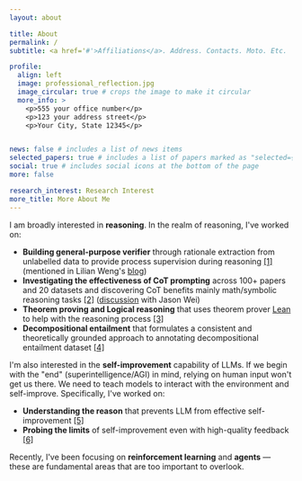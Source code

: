 ```yaml
---
layout: about

title: About
permalink: /
subtitle: <a href='#'>Affiliations</a>. Address. Contacts. Moto. Etc.

profile:
  align: left
  image: professional_reflection.jpg
  image_circular: true # crops the image to make it circular
  more_info: >
    <p>555 your office number</p>
    <p>123 your address street</p>
    <p>Your City, State 12345</p>


news: false # includes a list of news items
selected_papers: true # includes a list of papers marked as "selected={true}"
social: true # includes social icons at the bottom of the page
more: false

research_interest: Research Interest
more_title: More About Me
---
```


I am broadly interested in **reasoning**. In the realm of reasoning, I've worked on:
- **Building general-purpose verifier** through rationale extraction from unlabelled data to provide process supervision during reasoning <a href="/publications/#supervision">[1]</a>    (mentioned in Lilian Weng's [blog](https://bit.ly/44ChA3B))
- **Investigating the effectiveness of CoT prompting** across 100+ papers and 20 datasets and discovering CoT benefits mainly math/symbolic reasoning tasks <a href="/publications/#cot">[2]</a> ([discussion](https://bit.ly/4lLMnSy) with Jason Wei)
- **Theorem proving and Logical reasoning** that uses theorem prover [Lean](https://lean-lang.org/) to help with the reasoning process <a href="/publications/#lean">[3]</a> 
- **Decompositional entailment** that formulates a consistent and theoretically grounded approach to annotating decompositional entailment dataset <a href="/publications/#decompos">[4]</a>

<!-- However, one puzzling limitation in LLM reasoning is that while these models can solve "superhuman" problems in specific domains, they often fail at simple tasks. This observation led me to question whether LLMs' problem-solving abilities truly demonstrate superior reasoning capabilities or simply reflect domain-specific overspecialization. As a result, my focus has now turned to the more general, system-2-like reasoning. My work in this area includes: -->

I'm also interested in the **self-improvement** capability of LLMs. If we begin with the "end" (superintelligence/AGI) in mind, relying on human input won't get us there. We need to teach models to interact with the environment and self-improve. Specifically, I've worked on:
- **Understanding the reason** that prevents LLM from effective self-improvement <a href="/publications/#self-[in]correct">[5]</a>
- **Probing the limits** of self-improvement even with high-quality feedback <a href="/publications/#friction">[6]</a>

Recently, I've been focusing on **reinforcement learning** and **agents** — these are fundamental areas that are too important to overlook.

<!-- I believe these the two research directions I'm interested in are **deeply interconnected** and can synergistically enhance each other. Strong reasoning capabilities are essential for effective self-improvement, as models need to logically analyze and discriminate between good and bad generations to provide meaningful feedback. Conversely, self-improvement mechanisms are crucial for advancing reasoning capabilities, as complex logical problems often require multiple attempts and refinements to reach the correct solution. This bidirectional relationship suggests that advancing either area could create positive feedback loops that benefit both capabilities. -->

<!-- In addition, my research has drawn inspiration from **cognitive science concepts**, including [cognitive load theory](https://en.wikipedia.org/wiki/Cognitive_load), [dual-process theory](https://en.wikipedia.org/wiki/Dual_process_theory), and [zone of proximal development](https://en.wikipedia.org/wiki/Zone_of_proximal_development). This connection to computational and cognitive learning theory is especially appealing as it demonstrates how AI systems can be fundamentally trained to emulate human cognitive patterns. I would love to explore this intersection more deeply in future research. -->
